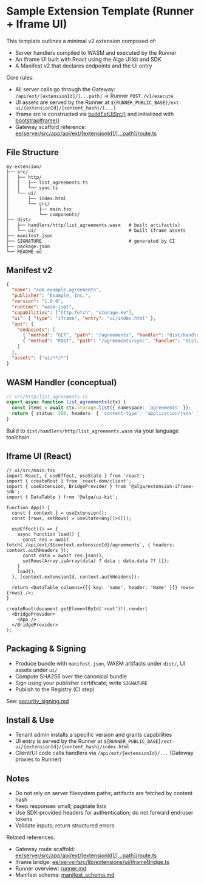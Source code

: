# Sample Extension Template (Runner + Iframe UI)

This template outlines a minimal v2 extension composed of:
- Server handlers compiled to WASM and executed by the Runner
- An iframe UI built with React using the Alga UI kit and SDK
- A Manifest v2 that declares endpoints and the UI entry

Core rules:
- All server calls go through the Gateway: `/api/ext/[extensionId]/[...path]` → Runner `POST /v1/execute`
- UI assets are served by the Runner at `${RUNNER_PUBLIC_BASE}/ext-ui/{extensionId}/{content_hash}/[...]`
- Iframe src is constructed via [buildExtUiSrc()](ee/server/src/lib/extensions/ui/iframeBridge.ts:38) and initialized with [bootstrapIframe()](ee/server/src/lib/extensions/ui/iframeBridge.ts:45)
- Gateway scaffold reference: [ee/server/src/app/api/ext/[extensionId]/[...path]/route.ts](ee/server/src/app/api/ext/%5BextensionId%5D/%5B...path%5D/route.ts)

## File Structure

```
my-extension/
├── src/
│   ├── http/
│   │   ├── list_agreements.ts
│   │   └── sync.ts
│   └── ui/
│       ├── index.html
│       └── src/
│           ├── main.tsx
│           └── components/
├── dist/
│   ├── handlers/http/list_agreements.wasm   # built artifact(s)
│   └── ui/                                  # built iframe assets
├── manifest.json
├── SIGNATURE                                # generated by CI
├── package.json
└── README.md
```

## Manifest v2

```json
{
  "name": "com.example.agreements",
  "publisher": "Example, Inc.",
  "version": "1.0.0",
  "runtime": "wasm-js@1",
  "capabilities": ["http.fetch", "storage.kv"],
  "ui": { "type": "iframe", "entry": "ui/index.html" },
  "api": {
    "endpoints": [
      { "method": "GET", "path": "/agreements", "handler": "dist/handlers/http/list_agreements" },
      { "method": "POST", "path": "/agreements/sync", "handler": "dist/handlers/http/sync" }
    ]
  },
  "assets": ["ui/**/*"]
}
```

## WASM Handler (conceptual)

```ts
// src/http/list_agreements.ts
export async function list_agreements(ctx) {
  const items = await ctx.storage.list({ namespace: 'agreements' });
  return { status: 200, headers: { 'content-type': 'application/json' }, body: { data: items } };
}
```

Build to `dist/handlers/http/list_agreements.wasm` via your language toolchain.

## Iframe UI (React)

```tsx
// ui/src/main.tsx
import React, { useEffect, useState } from 'react';
import { createRoot } from 'react-dom/client';
import { useExtension, BridgeProvider } from '@alga/extension-iframe-sdk';
import { DataTable } from '@alga/ui-kit';

function App() {
  const { context } = useExtension();
  const [rows, setRows] = useState<any[]>([]);

  useEffect(() => {
    async function load() {
      const res = await fetch(`/api/ext/${context.extensionId}/agreements`, { headers: context.authHeaders });
      const data = await res.json();
      setRows(Array.isArray(data) ? data : data.data ?? []);
    }
    load();
  }, [context.extensionId, context.authHeaders]);

  return <DataTable columns={[{ key: 'name', header: 'Name' }]} rows={rows} />;
}

createRoot(document.getElementById('root')!).render(
  <BridgeProvider>
    <App />
  </BridgeProvider>
);
```

## Packaging & Signing

- Produce bundle with `manifest.json`, WASM artifacts under `dist/`, UI assets under `ui/`
- Compute SHA256 over the canonical bundle
- Sign using your publisher certificate; write `SIGNATURE`
- Publish to the Registry (CI step)

See: [security_signing.md](security_signing.md)

## Install & Use

- Tenant admin installs a specific version and grants capabilities
- UI entry is served by the Runner at `${RUNNER_PUBLIC_BASE}/ext-ui/{extensionId}/{content_hash}/index.html`
- Client/UI code calls handlers via `/api/ext/{extensionId}/...` (Gateway proxies to Runner)

## Notes

- Do not rely on server filesystem paths; artifacts are fetched by content hash
- Keep responses small; paginate lists
- Use SDK‑provided headers for authentication; do not forward end‑user tokens
- Validate inputs; return structured errors

Related references:
- Gateway route scaffold: [ee/server/src/app/api/ext/[extensionId]/[...path]/route.ts](ee/server/src/app/api/ext/%5BextensionId%5D/%5B...path%5D/route.ts)
- Iframe bridge: [ee/server/src/lib/extensions/ui/iframeBridge.ts](ee/server/src/lib/extensions/ui/iframeBridge.ts:38)
- Runner overview: [runner.md](runner.md)
- Manifest schema: [manifest_schema.md](manifest_schema.md)
